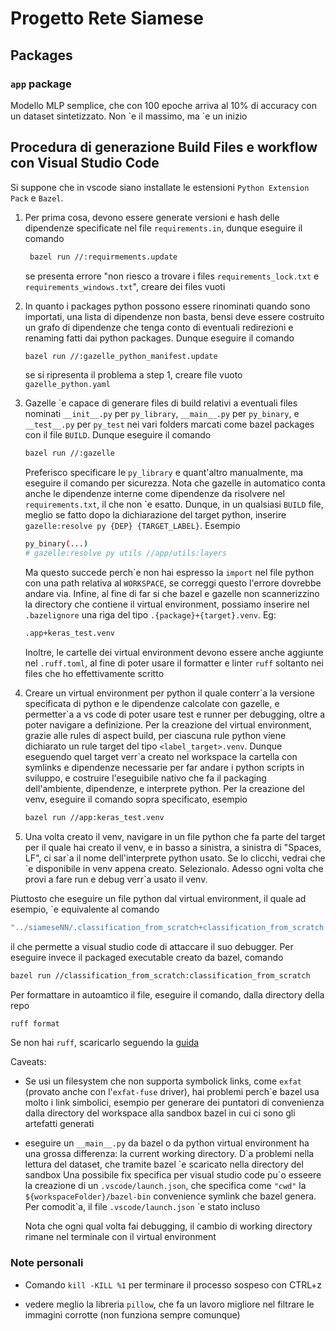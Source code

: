 # Progetto Rete Siamese
## Packages
### `app` package
Modello MLP semplice, che con 100 epoche arriva al 10% di accuracy con un dataset sintetizzato.
Non \`e il massimo, ma \`e un inizio

## Procedura di generazione Build Files e workflow con Visual Studio Code
Si suppone che in vscode siano installate le estensioni `Python Extension Pack` e `Bazel`.
1. Per prima cosa, devono essere generate versioni e hash delle dipendenze specificate nel file 
   `requirements.in`, dunque eseguire il comando 
   ```sh
    bazel run //:requirmements.update
   ```
   se presenta errore "non riesco a trovare i files `requirements_lock.txt` e 
   `requirements_windows.txt`", creare dei files vuoti

2. In quanto i packages python possono essere rinominati quando sono importati, una lista di dipendenze 
   non basta, bensi deve essere costruito un grafo di dipendenze che tenga conto di eventuali redirezioni
   e renaming fatti dai python packages. Dunque eseguire il comando
   ```sh
   bazel run //:gazelle_python_manifest.update
   ```
   se si ripresenta il problema a step 1, creare file vuoto `gazelle_python.yaml`

3. Gazelle \`e capace di generare files di build relativi a eventuali files nominati `__init__.py` per 
   `py_library`, `__main__.py` per `py_binary`, e `__test__.py` per `py_test` nei vari folders marcati 
   come bazel packages con il file `BUILD`. Dunque eseguire il comando
   ```sh
   bazel run //:gazelle
   ```
   Preferisco specificare le `py_library` e quant'altro manualmente, ma eseguire il comando per 
   sicurezza.
   Nota che gazelle in automatico conta anche le dipendenze interne come dipendenze da risolvere nel
   `requirements.txt`, il che non \`e esatto. Dunque, in un qualsiasi `BUILD` file, meglio se fatto
   dopo la dichiarazione del target python, inserire `gazelle:resolve py {DEP} {TARGET_LABEL}`. Esempio
   ```sh
   py_binary(...)
   # gazelle:resolve py utils //app/utils:layers
   ```
   Ma questo succede perch\`e non hai espresso la `import` nel file python con una path relativa al `WORKSPACE`,
   se correggi questo l'errore dovrebbe andare via.
   Infine, al fine di far si che bazel e gazelle non scannerizzino la directory che contiene il virtual 
   environment, possiamo inserire nel `.bazelignore` una riga del tipo `.{package}+{target}.venv`. Eg:
   ```sh
   .app+keras_test.venv
   ```
   Inoltre, le cartelle dei virtual environment devono essere anche aggiunte nel `.ruff.toml`, al
   fine di poter usare il formatter e linter `ruff` soltanto nei files che ho effettivamente scritto

4. Creare un virtual environment per python il quale conterr\`a la versione specificata di python e le 
   dipendenze calcolate con gazelle, e permetter\`a a vs code di poter usare test e runner per 
   debugging, oltre a poter navigare a definizione. Per la creazione del virtual environment, 
   grazie alle rules di aspect build, per ciascuna rule python viene dichiarato un rule target
   del tipo `<label_target>.venv`. Dunque eseguendo quel target verr\`a creato nel workspace la cartella
   con symlinks e dipendenze necessarie per far andare i python scripts in sviluppo, e costruire 
   l'eseguibile nativo che fa il packaging dell'ambiente, dipendenze, e interprete python. 
   Per la creazione del venv, eseguire il comando sopra specificato, esempio
   ```sh
   bazel run //app:keras_test.venv
   ```

5. Una volta creato il venv, navigare in un file python che fa parte del target per il quale hai
   creato il venv, e in basso a sinistra, a sinistra di "Spaces, LF", ci sar\`a il nome dell'interprete
   python usato. Se lo clicchi, vedrai che \`e disponibile in venv appena creato. Selezionalo.
   Adesso ogni volta che provi a fare run e debug verr\`a usato il venv.

Piuttosto che eseguire un file python dal virtual environment, il quale ad esempio, 
\`e equivalente al comando
```sh
"../siameseNN/.classification_from_scratch+classification_from_scratch.venv/bin/python" "/siameseNN/classification_from_scratch/__main__.py"
```
il che permette a visual studio code di attaccare il suo debugger.
Per eseguire invece il packaged executable creato da bazel, comando
```sh
bazel run //classification_from_scratch:classification_from_scratch
```

Per formattare in autoamtico il file, eseguire il comando, dalla directory della repo
```sh
ruff format
```
Se non hai `ruff`, scaricarlo seguendo la [guida](https://github.com/astral-sh/ruff)

Caveats:
- Se usi un filesystem che non supporta symbolick links, come `exfat` (provato anche con 
  l'`exfat-fuse` driver), hai problemi perch\`e bazel usa molto i link simbolici, esempio per generare 
  dei puntatori di convenienza dalla directory del workspace alla sandbox bazel in cui ci sono gli 
  artefatti generati

- eseguire un `__main__.py` da bazel o da python virtual environment ha una grossa differenza: la 
  current working directory. D\`a problemi nella lettura del dataset, che tramite bazel \`e scaricato
  nella directory del sandbox
  Una possibile fix specifica per visual studio code pu\`o esseere la creazione di 
  un `.vscode/launch.json`, che specifica come `"cwd"` la `${workspaceFolder}/bazel-bin` convenience
  symlink che bazel genera.
  Per comodit\`a, il file `.vscode/launch.json` \`e stato incluso

  Nota che ogni qual volta fai debugging, il cambio di working directory rimane nel terminale con il 
  virtual environment

### Note personali

- Comando `kill -KILL %1` per terminare il processo sospeso con CTRL+z

- vedere meglio la libreria `pillow`, che fa un lavoro migliore nel filtrare le immagini corrotte
  (non funziona sempre comunque)